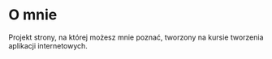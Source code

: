 # O mnie
Projekt strony, na której możesz mnie poznać,
tworzony na kursie tworzenia aplikacji internetowych.